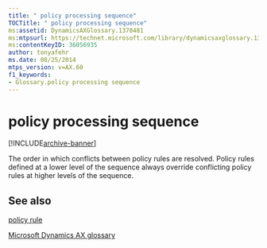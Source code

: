 ```yaml
---
title: " policy processing sequence"
TOCTitle: " policy processing sequence"
ms:assetid: DynamicsAXGlossary.1370481
ms:mtpsurl: https://technet.microsoft.com/library/dynamicsaxglossary.1370481(v=AX.60)
ms:contentKeyID: 36056935
author: tonyafehr
ms.date: 08/25/2014
mtps_version: v=AX.60
f1_keywords:
- Glossary.policy processing sequence
---
```


# policy processing sequence


[!INCLUDE[archive-banner](includes/archive-banner.md)]

The order in which conflicts between policy rules are resolved. Policy rules defined at a lower level of the sequence always override conflicting policy rules at higher levels of the sequence.

## See also

[policy rule](policy-rule.md)

[Microsoft Dynamics AX glossary](glossary/microsoft-dynamics-ax-glossary.md)

  



